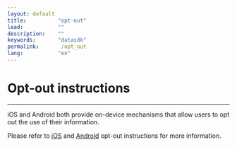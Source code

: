 ```yaml
---
layout: default
title:          "opt-out"
lead:           ""
description:    ""
keywords:       "datasdk"
permalink:       /opt_out
lang:           "en"
---
```


# Opt-out instructions
---
iOS and Android both provide on-device mechanisms that allow users to opt out the use of their information. 

Please refer to [iOS](https://datasdk.vpon.com/ios-opt-out) and [Android](https://datasdk.vpon.com/android-opt-out) opt-out instructions for more information.


